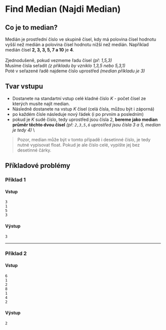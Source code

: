 # Find Median (Najdi Median)

## Co je to median?
Medián je prostřední číslo ve skupině čísel, kdy má polovina čísel hodnotu vyšší než medián a polovina čísel hodnotu nižší než medián. Například medián čísel **2, 3, 3, 5, 7 a 10** je **4**.
\
\
Zjednodušeně, pokud vezmeme řadu čísel  *(př: 1,5,3)*
\
Musíme čísla seřadit *(z příkladu by vzniklo 1,3,5 nebo 5,3,1)*
\
Poté v seřazené řadě najdeme číslo uprostřed *(median příkladu je 3)*

## Tvar vstupu
- Dostanete na standartní vstup celé kladné číslo *K* - počet čísel ze kterých musíte najít median.
- Následně dostanete na vstup *K* čísel (celá čísla, můžou být i záporná)
- po každém čísle následuje nový řádek (i po prvním a posledním)
- pokud je *K* sudé číslo, tedy uprostřed jsou čísla 2, **bereme jako median průměr těchto dvou čísel** *(př: `2,3,5,6` uprostřed jsou čísla 3 a 5, median je tedy 4)*
\
> Pozor, median může být v tomto případě i desetinné číslo, je tedy nutné vypisovat float. Pokud je ale číslo celé, vypište jej bez desetinné čárky.

## Příkladové problémy
### Příklad 1
#### Vstup
```
3
1
5
3

```
#### Výstup
```
3

```
---
### Příklad 2
#### Vstup
```
6
1
2
8
1
4
2

```
#### Výstup
```
2

```